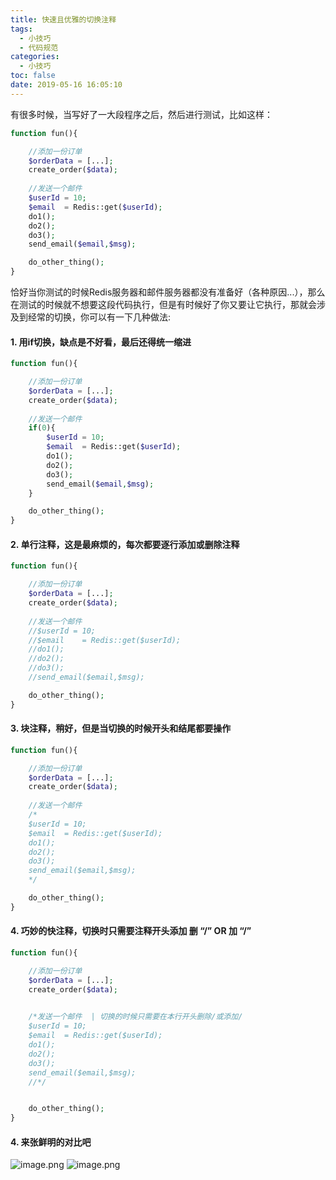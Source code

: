 ```yaml
---
title: 快速且优雅的切换注释
tags:
  - 小技巧
  - 代码规范
categories:
  - 小技巧
toc: false
date: 2019-05-16 16:05:10
---
```


有很多时候，当写好了一大段程序之后，然后进行测试，比如这样：
```php
function fun(){

	//添加一份订单
	$orderData = [...];
	create_order($data);
	
	//发送一个邮件
	$userId = 10;
	$email 	= Redis::get($userId);
	do1();
	do2();
	do3();
	send_email($email,$msg);

	do_other_thing();
}
```

恰好当你测试的时候Redis服务器和邮件服务器都没有准备好（各种原因...），那么在测试的时候就不想要这段代码执行，但是有时候好了你又要让它执行，那就会涉及到经常的切换，你可以有一下几种做法:


#### 1. 用if切换，缺点是不好看，最后还得统一缩进
```php
function fun(){

	//添加一份订单
	$orderData = [...];
	create_order($data);
	
	//发送一个邮件
	if(0){
		$userId = 10;
		$email 	= Redis::get($userId);
		do1();
		do2();
		do3();
		send_email($email,$msg);
	}

	do_other_thing();
}
```

#### 2. 单行注释，这是最麻烦的，每次都要逐行添加或删除注释
```php
function fun(){

	//添加一份订单
	$orderData = [...];
	create_order($data);
	
	//发送一个邮件
	//$userId = 10;
	//$email 	= Redis::get($userId);
	//do1();
	//do2();
	//do3();
	//send_email($email,$msg);

	do_other_thing();
}
```

#### 3. 块注释，稍好，但是当切换的时候开头和结尾都要操作
```php
function fun(){

	//添加一份订单
	$orderData = [...];
	create_order($data);
	
	//发送一个邮件
	/*
	$userId = 10;
	$email 	= Redis::get($userId);
	do1();
	do2();
	do3();
	send_email($email,$msg);
	*/

	do_other_thing();
}
```


#### 4. 巧妙的快注释，切换时只需要注释开头添加 删 “/” OR 加 “/”
```php
function fun(){

	//添加一份订单
	$orderData = [...];
	create_order($data);
	

	/*发送一个邮件  | 切换的时候只需要在本行开头删除/或添加/
	$userId = 10;
	$email 	= Redis::get($userId);
	do1();
	do2();
	do3();
	send_email($email,$msg);
	//*/


	do_other_thing();
}
```
#### 4. 来张鲜明的对比吧
![image.png](/images/2019/05/16/19743bd0-77b3-11e9-a28c-bd4cf34e68ab.png)
![image.png](/images/2019/05/16/354bc440-77b3-11e9-a28c-bd4cf34e68ab.png)